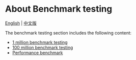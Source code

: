 # About Benchmark testing

[English](README.md) | [中文版](../benchmark_test/README_CN.md)

The benchmark testing section includes the following content:

- [1 million benchmark testing](lab1_sift1b_1m.md)
- [100 million benchmark testing](lab2_sift1b_100m.md)
- [Performance benchmark](performance_benchmark.md)
